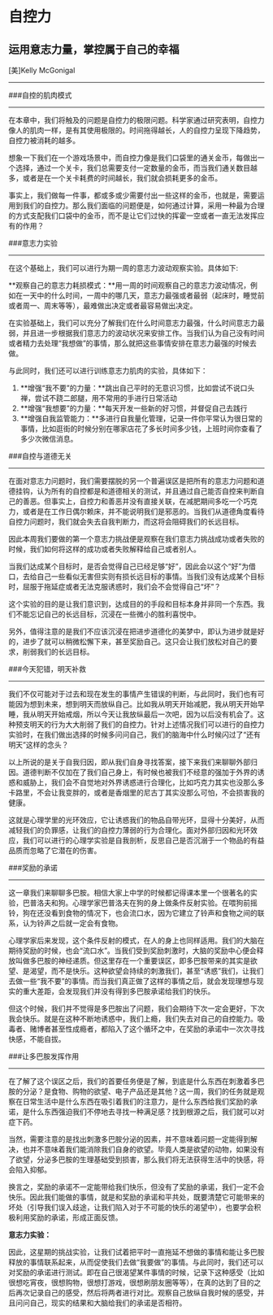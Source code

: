 自控力
============
运用意志力量，掌控属于自己的幸福
------------
[美]Kelly McGonigal
************

###自控的肌肉模式

---

在本章中，我们将触及的问题是自控力的极限问题。科学家通过研究表明，自控力像人的肌肉一样，是有其使用极限的。时间拖得越长，人的自控力呈现下降趋势，自控力被消耗的越多。

想象一下我们在一个游戏场景中，而自控力像是我们口袋里的通关金币，每做出一个选择，通过一个关卡，我们总需要支付一定数量的金币，而当我们通关数目越多，或者是在一个关卡耗费的时间越长，我们就会损耗更多的金币。

事实上，我们做每一件事，都或多或少需要付出一些这样的金币，也就是，需要运用到我们的自控力。那么我们面临的问题便是，如何通过计算，采用一种最为合理的方式支配我们口袋中的金币，而不是让它们过快的挥霍一空或者一直无法发挥应有的作用？

###意志力实验

---

在这个基础上，我们可以进行为期一周的意志力波动观察实验。具体如下:

**观察自己的意志力耗损模式：**用一周的时间观察自己的意志力波动情况，例如在一天中的什么时间，一周中的哪几天，意志力最强或者最弱（起床时，睡觉前或者周一、周末等等），最难做出决定或者最容易做出决定。

在实验基础上，我们可以充分了解我们在什么时间意志力最强，什么时间意志力最弱，并且进一步根据我们意志力的波动状况来安排工作。当我们认为自己没有时间或者精力去处理“我想做”的事情，那么就把这些事情安排在意志力最强的时候去做。

与此同时，我们还可以进行训练意志力肌肉的实验，具体如下：

1. **增强“我不要”的力量：**跳出自己平时的无意识习惯，比如尝试不说口头禅，尝试不跷二郎腿，用不常用的手进行日常活动
2. **增强“我想要”的力量：**每天开发一些新的好习惯，并督促自己去践行
3. **增强自我监管能力：**多进行自我量化管理，记录一件你平常认为很日常的事情，比如逛街的时候分别在哪家店花了多长时间多少钱，上班时间你查看了多少次微信消息。

###自控与道德无关

---

在面对意志力问题时，我们需要摆脱的另一个普遍误区是把所有的意志力问题和道德挂钩，认为所有的自控都是和道德相关的测试，并且通过自己能否自控来判断自己的善恶。但事实上，自控力和善恶并没有直接关联，在减肥期间多吃一个巧克力，或者是在工作日偶尔赖床，并不能说明我们是邪恶的。当我们从道德角度看待自控力问题时，我们就会失去自我判断力，而这将会阻碍我们的长远目标。

因此本周我们要做的第一个意志力挑战便是观察在我们意志力挑战成功或者失败的时候，我们如何将这样的成功或者失败解释给自己或者别人。

当我们达成某个目标时，是否会觉得自己已经足够“好”，因此会以这个“好”为借口，去给自己一些看似无害但实则有损长远目标的事情。当我们没有达成某个目标时，屈服于拖延症或者无法克服诱惑时，我们会不会觉得自己“坏”？

这个实验的目的是让我们意识到，达成目的的手段和目标本身并非同一个东西。我们不能忘记自己的长远目标，沉浸在一些微小的胜利喜悦中。

另外，值得注意的是我们不应该沉浸在把进步道德化的美梦中，即认为进步就是好的，进步了就可以稍微松懈下来，甚至奖励自己。这只会让我们放松对自己的要求，削弱我们的长远目标。

###今天犯错，明天补救

---

我们不仅可能对于过去和现在发生的事情产生错误的判断，与此同时，我们也有可能因为想到未来，想到明天而放纵自己。比如我从明天开始减肥，我从明天开始早睡，我从明天开始戒烟，所以今天让我放纵最后一次吧，因为以后没有机会了。这种预支明天的行为大大削弱了我们的自控力。针对上述情况我们可以进行的自控力实验时，在我们做出选择的时候多问问自己，我们的脑海中什么时候闪过了“还有明天”这样的念头？

以上所说的是关于自我归因，即从我们自身寻找答案，接下来我们来聊聊外部归因。道德判断不仅加在了我们自己身上，有时候也被我们不经意的强加于外界的诱惑和威胁上，我们会不自觉地对外界诱惑进行合理化，比如巧克力其实也没那么多卡路里，不会让我变胖的，或者是香烟里的尼古丁其实没那么可怕，不会损害我的健康。

这就是心理学里的光环效应，它让诱惑我们的物品自带光环，显得十分美好，从而减轻我们的负罪感，让我们的自控力薄弱的行为合理化。面对外部归因和光环效应，我们可以进行的心理学实验是自我剖析，反思自己是否沉溺于一个物品的有益品质而忽略了它潜在的伤害。

###奖励的承诺

---

这一章我们来聊聊多巴胺。相信大家上中学的时候都记得课本里一个很著名的实验，巴普洛夫和狗。心理学家巴普洛夫在狗的身上做条件反射实验。在喂狗前摇铃，狗在还没看到食物的情况下，也会流口水，因为它建立了铃声和食物之间的联系，认为铃声之后就一定会有食物。

心理学家后来发现，这个条件反射的模式，在人的身上也同样适用。我们的大脑在期待奖励的时候，也会“流口水”。当我们受到奖励刺激时，大脑的奖励中心便会释放叫做多巴胺的神经递质。但这里存在一个重要误区，即多巴胺带来的其实是欲望、是渴望，而不是快乐。这种欲望会持续的刺激我们，甚至“诱惑”我们，让我们去做一些“我不要”的事情。而当我们真正做了这样的事情之后，就会发现理想与现实的重大差距，会发现我们并没有得到多巴胺承诺给我们的快乐。

但这个时候，我们并不觉得是多巴胺出了问题，我们会期待下次一定会更好，下次我会快乐。就是在这种不断地诱惑中，我们上瘾，我们失去对自己的自控能力。吸毒者、赌博者甚至性成瘾者，都陷入了这个循环之中，在奖励的承诺中一次次寻找快感，不能自拔。

###让多巴胺发挥作用

---

在了解了这个误区之后，我们的首要任务便是了解，到底是什么东西在刺激着多巴胺的分泌？是食物、购物的欲望、电子产品还是其他？这一周，我们的任务就是观察在日常生活中是什么东西在吸引着我们的注意力，是什么东西给我们奖励的承诺，是什么东西强迫我们不停地去寻找一种满足感？找到根源之后，我们就可以对症下药。

当然，需要注意的是找出刺激多巴胺分泌的因素，并不意味着问题一定能得到解决，也并不意味着我们能消除我们自身的欲望。毕竟人类是欲望的动物，如果没有了欲望，分泌多巴胺的生理基础受到损害，那么我们将无法获得生活中的快感，将会陷入抑郁。

换言之，奖励的承诺不一定能带给我们快乐，但没有了奖励的承诺，我们一定不会快乐。因此我们能做的事情，就是和奖励的承诺和平共处，既要清楚它可能带来的坏处（引导我们误入歧途，让我们陷入对于不可能的快乐的渴望中），也要学会积极利用奖励的承诺，形成正面反馈。

**意志力实验：**

因此，这星期的挑战实验，让我们试着把平时一直拖延不想做的事情和能让多巴胺释放的事情联系起来，从而促使我们去做“我要做”的事情。与此同时，我们还可以对奖励的承诺进行测试。即在自己很渴望某件事情的时候，记录下这种感受（比如很想吃宵夜，很想购物，很想打游戏，很想刷朋友圈等等），在真的达到了目的之后再次记录自己的感受，然后将两者进行对比。观察自己放纵自我时候的感受，并且问问自己，现实的结果和大脑给我们的承诺是否相符。